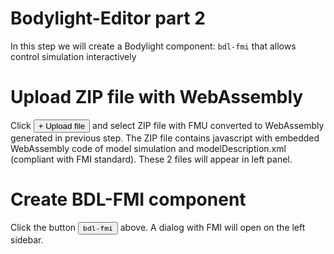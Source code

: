 # Bodylight-Editor part 2
In this step we will create a Bodylight component: `bdl-fmi` that allows control simulation interactively

# Upload ZIP file with WebAssembly 

Click <button>+ Upload file</button> and select ZIP file with FMU converted to WebAssembly generated in previous step. The ZIP file contains javascript with embedded WebAssembly code of model simulation and modelDescription.xml (compliant with FMI standard). These 2 files will appear in left panel.



# Create BDL-FMI component
Click the button <button>`bdl-fmi`</button> above. A dialog with FMI will open on the left sidebar.








